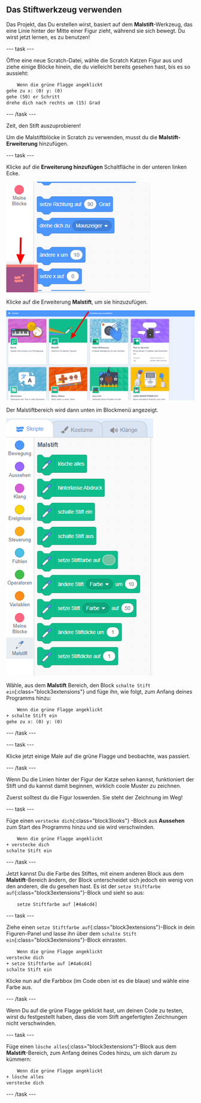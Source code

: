 ## Das Stiftwerkzeug verwenden

Das Projekt, das Du erstellen wirst, basiert auf dem **Malstift**-Werkzeug, das eine Linie hinter der Mitte einer Figur zieht, während sie sich bewegt. Du wirst jetzt lernen, es zu benutzen!

--- task ---

Öffne eine neue Scratch-Datei, wähle die Scratch Katzen Figur aus und ziehe einige Blöcke hinein, die du vielleicht bereits gesehen hast, bis es so aussieht:

```blocks3
    Wenn die grüne Flagge angeklickt
gehe zu x: (0) y: (0)
gehe (50) er Schritt
drehe dich nach rechts um (15) Grad
```

--- /task ---

Zeit, den Stift auszuprobieren!

Um die Malstiftblöcke in Scratch zu verwenden, musst du die **Malstift-Erweiterung** hinzufügen.

--- task ---

Klicke auf die **Erweiterung hinzufügen** Schaltfläche in der unteren linken Ecke.

![Erweiterungstaste hervorgehoben](images/add-extension-annotated.png)

Klicke auf die Erweiterung **Malstift**, um sie hinzuzufügen.

![Malstift Erweiterung hervorgehoben](images/click-pen-annotated.png)

Der Malstiftbereich wird dann unten im Blockmenü angezeigt.

![Malstift-Erweiterungs-Blöcke](images/pen-extension-blocks.png)

Wähle, aus dem **Malstift** Bereich, den Block `schalte Stift ein`{:class="block3extensions"} und füge ihn, wie folgt, zum Anfang deines Programms hinzu:

```blocks3
    Wenn die grüne Flagge angeklickt
+ schalte Stift ein
gehe zu x: (0) y: (0)
```

--- /task ---

--- task ---

Klicke jetzt einige Male auf die grüne Flagge und beobachte, was passiert.

--- /task ---

Wenn Du die Linien hinter der Figur der Katze sehen kannst, funktioniert der Stift und du kannst damit beginnen, wirklich coole Muster zu zeichnen.

Zuerst solltest du die Figur loswerden. Sie steht der Zeichnung im Weg!

--- task ---

Füge einen `verstecke dich`{:class="block3looks"} -Block aus **Aussehen** zum Start des Programms hinzu und sie wird verschwinden.

```blocks3
    Wenn die grüne Flagge angeklickt
+ verstecke dich
schalte Stift ein
```

--- /task ---

Jetzt kannst Du die Farbe des Stiftes, mit einem anderen Block aus dem **Malstift**-Bereich ändern, der Block unterscheidet sich jedoch ein wenig von den anderen, die du gesehen hast. Es ist der `setze Stiftfarbe auf`{:class="block3extensions"}-Block und sieht so aus:

```blocks3
    setze Stiftfarbe auf [#4a6cd4]
```

--- task ---

Ziehe einen `setze Stiftfarbe auf`{:class="block3extensions"}-Block in dein Figuren-Panel und lasse ihn über dem `schalte Stift ein`{:class="block3extensions"}-Block einrasten.

```blocks3
    Wenn die grüne Flagge angeklickt
verstecke dich
+ setze Stiftfarbe auf [#4a6cd4]
schalte Stift ein
```

Klicke nun auf die Farbbox (im Code oben ist es die blaue) und wähle eine Farbe aus.

--- /task ---

Wenn Du auf die grüne Flagge geklickt hast, um deinen Code zu testen, wirst du festgestellt haben, dass die vom Stift angefertigten Zeichnungen nicht verschwinden.

--- task ---

Füge einen `lösche alles`{:class="block3extensions"}-Block aus dem **Malstift**-Bereich, zum Anfang deines Codes hinzu, um sich darum zu kümmern:

```blocks3
    Wenn die grüne Flagge angeklickt
+ lösche alles
verstecke dich
```

--- /task ---
